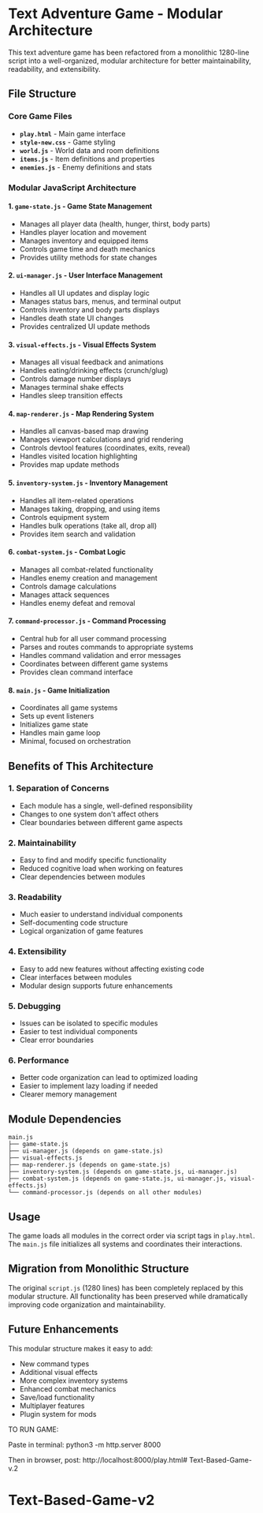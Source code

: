# Text Adventure Game - Modular Architecture

This text adventure game has been refactored from a monolithic 1280-line script into a well-organized, modular architecture for better maintainability, readability, and extensibility.

## File Structure

### Core Game Files
- **`play.html`** - Main game interface
- **`style-new.css`** - Game styling
- **`world.js`** - World data and room definitions
- **`items.js`** - Item definitions and properties
- **`enemies.js`** - Enemy definitions and stats

### Modular JavaScript Architecture

#### 1. **`game-state.js`** - Game State Management
- Manages all player data (health, hunger, thirst, body parts)
- Handles player location and movement
- Manages inventory and equipped items
- Controls game time and death mechanics
- Provides utility methods for state changes

#### 2. **`ui-manager.js`** - User Interface Management
- Handles all UI updates and display logic
- Manages status bars, menus, and terminal output
- Controls inventory and body parts displays
- Handles death state UI changes
- Provides centralized UI update methods

#### 3. **`visual-effects.js`** - Visual Effects System
- Manages all visual feedback and animations
- Handles eating/drinking effects (crunch/glug)
- Controls damage number displays
- Manages terminal shake effects
- Handles sleep transition effects

#### 4. **`map-renderer.js`** - Map Rendering System
- Handles all canvas-based map drawing
- Manages viewport calculations and grid rendering
- Controls devtool features (coordinates, exits, reveal)
- Handles visited location highlighting
- Provides map update methods

#### 5. **`inventory-system.js`** - Inventory Management
- Handles all item-related operations
- Manages taking, dropping, and using items
- Controls equipment system
- Handles bulk operations (take all, drop all)
- Provides item search and validation

#### 6. **`combat-system.js`** - Combat Logic
- Manages all combat-related functionality
- Handles enemy creation and management
- Controls damage calculations
- Manages attack sequences
- Handles enemy defeat and removal

#### 7. **`command-processor.js`** - Command Processing
- Central hub for all user command processing
- Parses and routes commands to appropriate systems
- Handles command validation and error messages
- Coordinates between different game systems
- Provides clean command interface

#### 8. **`main.js`** - Game Initialization
- Coordinates all game systems
- Sets up event listeners
- Initializes game state
- Handles main game loop
- Minimal, focused on orchestration

## Benefits of This Architecture

### 1. **Separation of Concerns**
- Each module has a single, well-defined responsibility
- Changes to one system don't affect others
- Clear boundaries between different game aspects

### 2. **Maintainability**
- Easy to find and modify specific functionality
- Reduced cognitive load when working on features
- Clear dependencies between modules

### 3. **Readability**
- Much easier to understand individual components
- Self-documenting code structure
- Logical organization of game features

### 4. **Extensibility**
- Easy to add new features without affecting existing code
- Clear interfaces between modules
- Modular design supports future enhancements

### 5. **Debugging**
- Issues can be isolated to specific modules
- Easier to test individual components
- Clear error boundaries

### 6. **Performance**
- Better code organization can lead to optimized loading
- Easier to implement lazy loading if needed
- Clearer memory management

## Module Dependencies

```
main.js
├── game-state.js
├── ui-manager.js (depends on game-state.js)
├── visual-effects.js
├── map-renderer.js (depends on game-state.js)
├── inventory-system.js (depends on game-state.js, ui-manager.js)
├── combat-system.js (depends on game-state.js, ui-manager.js, visual-effects.js)
└── command-processor.js (depends on all other modules)
```

## Usage

The game loads all modules in the correct order via script tags in `play.html`. The `main.js` file initializes all systems and coordinates their interactions.

## Migration from Monolithic Structure

The original `script.js` (1280 lines) has been completely replaced by this modular structure. All functionality has been preserved while dramatically improving code organization and maintainability.

## Future Enhancements

This modular structure makes it easy to add:
- New command types
- Additional visual effects
- More complex inventory systems
- Enhanced combat mechanics
- Save/load functionality
- Multiplayer features
- Plugin system for mods

TO RUN GAME:

Paste in terminal:
  python3 -m http.server 8000

Then in browser, post: http://localhost:8000/play.html# Text-Based-Game-v.2
# Text-Based-Game-v2
